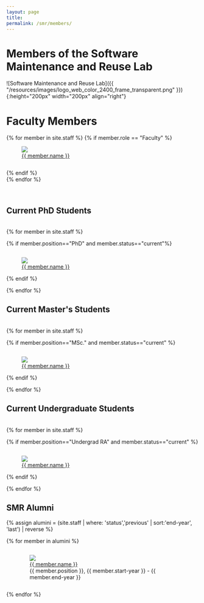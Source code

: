 ```yaml
---
layout: page
title:
permalink: /smr/members/
---
```


# Members of the Software Maintenance and Reuse Lab 

![Software Maintenance and Reuse Lab]({{ "/resources/images/logo_web_color_2400_frame_transparent.png" }}){:height="200px" width="200px" align="right"}

<div>
<h1>Faculty Members</h1>
<div class="row">
{% for member in site.staff %}
{% if member.role == "Faculty" %}

<div class="medium-3 columns">

<figure>
<img src="{{ site.baseurl }}/staff/image/{{ member.profile_photo_path_staff }}"  class="members"  >

<figcaption>
<a href="{{member.website }}" target="_blank">{{ member.name }}</a>
</figcaption>
</figure>
</div>

{% endif %}    
{% endfor %}
</div>
<br/>


<div class="row" >
<h2>Current PhD Students</h2>
<br/>
{% for member in site.staff %}

{% if member.position=="PhD" and member.status=="current"%}

<div class="medium-3 columns"  >

<figure>
<img src="{{ site.baseurl }}/staff/image/{{ member.profile_photo_path_staff }}"  class="members"  >

<figcaption>
<a href="{{member.website }}" target="_blank">{{ member.name }}</a>
</figcaption>
</figure>
</div>
{% endif %}    

{% endfor %}
</div>


<div class="row" >
<h2>Current Master's Students</h2>
<br/>
{% for member in site.staff %}

{% if member.position=="MSc." and member.status=="current" %}

<div class="medium-3 columns"  >

<figure>
<img src="{{ site.baseurl }}/staff/image/{{ member.profile_photo_path_staff }}"  class="members"  >

<figcaption>
<a href="{{member.website }}" target="_blank">{{ member.name }}</a>
</figcaption>
</figure>
</div>
{% endif %}    

{% endfor %}
</div>

<div class="row" >
<h2> Current Undergraduate Students</h2>
<br/>
{% for member in site.staff %}

{% if member.position=="Undergrad RA" and member.status=="current" %}

<div class="medium-3 columns" >

<figure>
<img src="{{ site.baseurl }}/staff/image/{{ member.profile_photo_path_staff }}"  class="members"  >

<figcaption>
<a href="{{member.website }}" target="_blank">{{ member.name }}</a>
</figcaption>
</figure>

</div>
{% endif %}    

{% endfor %}
</div>


<div class="row" >
<h2>SMR Alumni </h2>
{% assign alumini = (site.staff | where: 'status','previous' | sort:'end-year', 'last') | reverse %}

{% for member in alumini %}


<div class="medium-3 columns" >


<p>
<figure>
<img src="{{ site.baseurl }}/staff/image/{{ member.profile_photo_path_staff }}"  class="members"  >

<figcaption>
<a href="{{member.website }}" target="_blank">{{ member.name }}</a>
<br/>
{{ member.position }}, {{ member.start-year }} - {{ member.end-year }}
</figcaption>
</figure>
</p>

</div>

{% endfor %}
</div>



</div>

